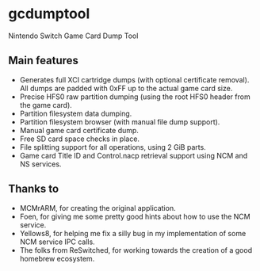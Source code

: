 # gcdumptool
Nintendo Switch Game Card Dump Tool

Main features
--------------

* Generates full XCI cartridge dumps (with optional certificate removal). All dumps are padded with 0xFF up to the actual game card size.
* Precise HFS0 raw partition dumping (using the root HFS0 header from the game card).
* Partition filesystem data dumping.
* Partition filesystem browser (with manual file dump support).
* Manual game card certificate dump.
* Free SD card space checks in place.
* File splitting support for all operations, using 2 GiB parts.
* Game card Title ID and Control.nacp retrieval support using NCM and NS services.

Thanks to
--------------

* MCMrARM, for creating the original application.
* Foen, for giving me some pretty good hints about how to use the NCM service.
* Yellows8, for helping me fix a silly bug in my implementation of some NCM service IPC calls.
* The folks from ReSwitched, for working towards the creation of a good homebrew ecosystem.
